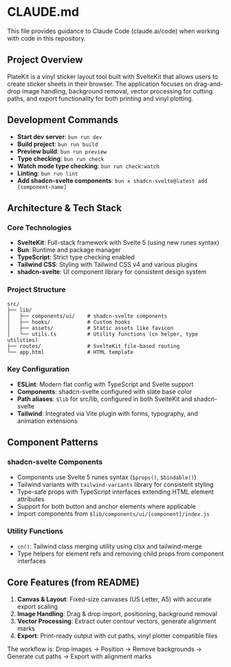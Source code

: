 # CLAUDE.md

This file provides guidance to Claude Code (claude.ai/code) when working with code in this repository.

## Project Overview

PlateKit is a vinyl sticker layout tool built with SvelteKit that allows users to create sticker sheets in their browser. The application focuses on drag-and-drop image handling, background removal, vector processing for cutting paths, and export functionality for both printing and vinyl plotting.

## Development Commands

- **Start dev server**: `bun run dev`
- **Build project**: `bun run build` 
- **Preview build**: `bun run preview`
- **Type checking**: `bun run check`
- **Watch mode type checking**: `bun run check:watch`
- **Linting**: `bun run lint`
- **Add shadcn-svelte components**: `bun x shadcn-svelte@latest add [component-name]`

## Architecture & Tech Stack

### Core Technologies
- **SvelteKit**: Full-stack framework with Svelte 5 (using new runes syntax)
- **Bun**: Runtime and package manager
- **TypeScript**: Strict type checking enabled
- **Tailwind CSS**: Styling with Tailwind CSS v4 and various plugins
- **shadcn-svelte**: UI component library for consistent design system

### Project Structure
```
src/
├── lib/
│   ├── components/ui/    # shadcn-svelte components
│   ├── hooks/            # Custom hooks
│   ├── assets/           # Static assets like favicon
│   └── utils.ts          # Utility functions (cn helper, type utilities)
├── routes/               # SvelteKit file-based routing
└── app.html              # HTML template
```

### Key Configuration
- **ESLint**: Modern flat config with TypeScript and Svelte support
- **Components**: shadcn-svelte configured with slate base color
- **Path aliases**: `$lib` for src/lib, configured in both SvelteKit and shadcn-svelte
- **Tailwind**: Integrated via Vite plugin with forms, typography, and animation extensions

## Component Patterns

### shadcn-svelte Components
- Components use Svelte 5 runes syntax (`$props()`, `$bindable()`)
- Tailwind variants with `tailwind-variants` library for consistent styling
- Type-safe props with TypeScript interfaces extending HTML element attributes
- Support for both button and anchor elements where applicable
- Import components from `$lib/components/ui/[component]/index.js`

### Utility Functions
- `cn()`: Tailwind class merging utility using clsx and tailwind-merge
- Type helpers for element refs and removing child props from component interfaces

## Core Features (from README)

1. **Canvas & Layout**: Fixed-size canvases (US Letter, A5) with accurate export scaling
2. **Image Handling**: Drag & drop import, positioning, background removal  
3. **Vector Processing**: Extract outer contour vectors, generate alignment marks
4. **Export**: Print-ready output with cut paths, vinyl plotter compatible files

The workflow is: Drop images → Position → Remove backgrounds → Generate cut paths → Export with alignment marks